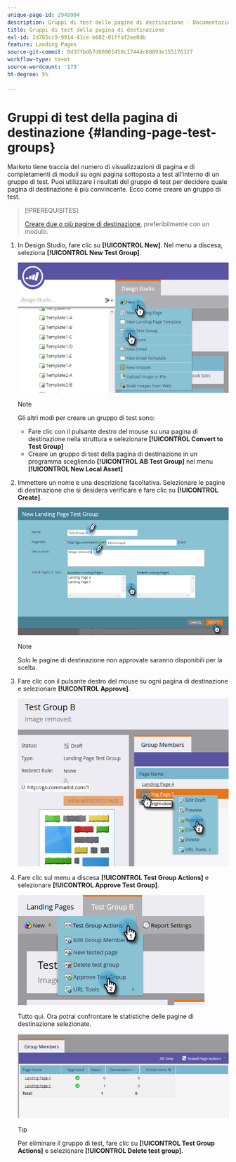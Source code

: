 ```yaml
---
unique-page-id: 2949904
description: Gruppi di test delle pagine di destinazione - Documentazione di Marketo - Documentazione del prodotto
title: Gruppi di test della pagina di destinazione
exl-id: 2d765cc9-9914-41ce-b602-01ffaf2ee0db
feature: Landing Pages
source-git-commit: 0d37fbdb7d08901458c1744dc68893e155176327
workflow-type: tm+mt
source-wordcount: '173'
ht-degree: 5%

---
```


# Gruppi di test della pagina di destinazione {#landing-page-test-groups}

Marketo tiene traccia del numero di visualizzazioni di pagina e di completamenti di moduli su ogni pagina sottoposta a test all’interno di un gruppo di test. Puoi utilizzare i risultati del gruppo di test per decidere quale pagina di destinazione è più convincente. Ecco come creare un gruppo di test.

>[!PREREQUISITES]
>
>[Creare due o più pagine di destinazione](/help/marketo/getting-started/quick-wins/landing-page-with-a-form.md), preferibilmente con un modulo.

1. In Design Studio, fare clic su **[!UICONTROL New]**. Nel menu a discesa, seleziona **[!UICONTROL New Test Group]**.

   ![](assets/image2015-8-5-13-3a32-3a50.png)

   >[!NOTE]
   >
   >Gli altri modi per creare un gruppo di test sono:
   >
   >* Fare clic con il pulsante destro del mouse su una pagina di destinazione nella struttura e selezionare **[!UICONTROL Convert to Test Group]**
   >* Creare un gruppo di test della pagina di destinazione in un programma scegliendo **[!UICONTROL AB Test Group]** nel menu **[!UICONTROL New Local Asset]**

1. Immettere un nome e una descrizione facoltativa. Selezionare le pagine di destinazione che si desidera verificare e fare clic su **[!UICONTROL Create]**.

   ![](assets/image2015-8-5-13-3a39-3a10.png)

   >[!NOTE]
   >
   >Solo le pagine di destinazione non approvate saranno disponibili per la scelta.

1. Fare clic con il pulsante destro del mouse su ogni pagina di destinazione e selezionare **[!UICONTROL Approve]**.

   ![](assets/three-1.png)

1. Fare clic sul menu a discesa **[!UICONTROL Test Group Actions]** e selezionare **[!UICONTROL Approve Test Group]**.

   ![](assets/four-1.png)

   Tutto qui. Ora potrai confrontare le statistiche delle pagine di destinazione selezionate.

   ![](assets/five.png)

   >[!TIP]
   >
   >Per eliminare il gruppo di test, fare clic su **[!UICONTROL Test Group Actions]** e selezionare **[!UICONTROL Delete test group]**.
